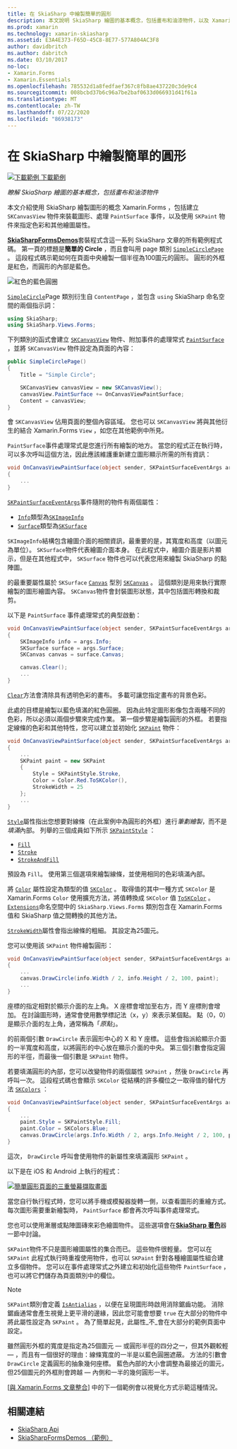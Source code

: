```yaml
---
title: 在 SkiaSharp 中繪製簡單的圓形
description: 本文說明 SkiaSharp 繪圖的基本概念，包括畫布和油漆物件，以及 Xamarin.Forms 應用程式中的範例，並示範如何使用範例程式碼。
ms.prod: xamarin
ms.technology: xamarin-skiasharp
ms.assetid: E3A4E373-F65D-45C8-8E77-577A804AC3F8
author: davidbritch
ms.author: dabritch
ms.date: 03/10/2017
no-loc:
- Xamarin.Forms
- Xamarin.Essentials
ms.openlocfilehash: 785532d1a8fedfaef367c8fb8ae437220c3de9c4
ms.sourcegitcommit: 008bcbd37b6c96a7be2baf0633d066931d41f61a
ms.translationtype: MT
ms.contentlocale: zh-TW
ms.lasthandoff: 07/22/2020
ms.locfileid: "86938173"
---
```

# <a name="drawing-a-simple-circle-in-skiasharp"></a>在 SkiaSharp 中繪製簡單的圓形

[![下載範例](~/media/shared/download.png) 下載範例](https://docs.microsoft.com/samples/xamarin/xamarin-forms-samples/skiasharpforms-demos)

_瞭解 SkiaSharp 繪圖的基本概念，包括畫布和油漆物件_

本文介紹使用 SkiaSharp 繪製圖形的概念 Xamarin.Forms ，包括建立 `SKCanvasView` 物件來裝載圖形、處理 `PaintSurface` 事件，以及使用 `SKPaint` 物件來指定色彩和其他繪圖屬性。

[**SkiaSharpFormsDemos**](https://docs.microsoft.com/samples/xamarin/xamarin-forms-samples/skiasharpforms-demos)套裝程式含這一系列 SkiaSharp 文章的所有範例程式碼。 第一頁的標題是**簡單的 Circle** ，而且會叫用 page 類別 [`SimpleCirclePage`](https://github.com/xamarin/xamarin-forms-samples/blob/master/SkiaSharpForms/Demos/Demos/SkiaSharpFormsDemos/Basics/SimpleCirclePage.cs) 。 這段程式碼示範如何在頁面中央繪製一個半徑為100圖元的圓形。 圓形的外框是紅色，而圓形的內部是藍色。

![紅色的藍色圓圈](circle-images/circleexample.png)

[`SimpleCircle`](https://github.com/xamarin/xamarin-forms-samples/blob/master/SkiaSharpForms/Demos/Demos/SkiaSharpFormsDemos/Basics/SimpleCirclePage.cs)Page 類別衍生自 `ContentPage` ，並包含 `using` SkiaSharp 命名空間的兩個指示詞：

```csharp
using SkiaSharp;
using SkiaSharp.Views.Forms;
```

下列類別的函式會建立 [`SKCanvasView`](xref:SkiaSharp.Views.Forms.SKCanvasView) 物件、附加事件的處理常式 [`PaintSurface`](xref:SkiaSharp.Views.Forms.SKCanvasView.PaintSurface) ，並將 `SKCanvasView` 物件設定為頁面的內容：

```csharp
public SimpleCirclePage()
{
    Title = "Simple Circle";

    SKCanvasView canvasView = new SKCanvasView();
    canvasView.PaintSurface += OnCanvasViewPaintSurface;
    Content = canvasView;
}
```

會 `SKCanvasView` 佔用頁面的整個內容區域。 您也可以 `SKCanvasView` 將與其他衍生的結合 Xamarin.Forms `View` ，如您在其他範例中所見。

`PaintSurface`事件處理常式是您進行所有繪製的地方。 當您的程式正在執行時，可以多次呼叫這個方法，因此應該維護重新建立圖形顯示所需的所有資訊：

```csharp
void OnCanvasViewPaintSurface(object sender, SKPaintSurfaceEventArgs args)
{
    ...
}

```

[`SKPaintSurfaceEventArgs`](xref:SkiaSharp.Views.Forms.SKPaintSurfaceEventArgs)事件隨附的物件有兩個屬性：

- [`Info`](xref:SkiaSharp.Views.Forms.SKPaintSurfaceEventArgs.Info)類型為[`SKImageInfo`](xref:SkiaSharp.SKImageInfo)
- [`Surface`](xref:SkiaSharp.Views.Forms.SKPaintSurfaceEventArgs.Surface)類型為[`SKSurface`](xref:SkiaSharp.SKSurface)

`SKImageInfo`結構包含繪圖介面的相關資訊，最重要的是，其寬度和高度（以圖元為單位）。 `SKSurface`物件代表繪圖介面本身。 在此程式中，繪圖介面是影片顯示，但是在其他程式中， `SKSurface` 物件也可以代表您用來繪製 SkiaSharp 的點陣圖。

的最重要屬性屬於 `SKSurface` [`Canvas`](xref:SkiaSharp.SKSurface.Canvas) 型別 [`SKCanvas`](xref:SkiaSharp.SKCanvas) 。 這個類別是用來執行實際繪製的圖形繪圖內容。 `SKCanvas`物件會封裝圖形狀態，其中包括圖形轉換和裁剪。

以下是 `PaintSurface` 事件處理常式的典型啟動：

```csharp
void OnCanvasViewPaintSurface(object sender, SKPaintSurfaceEventArgs args)
{
    SKImageInfo info = args.Info;
    SKSurface surface = args.Surface;
    SKCanvas canvas = surface.Canvas;

    canvas.Clear();
    ...
}

```

[`Clear`](xref:SkiaSharp.SKCanvas.Clear)方法會清除具有透明色彩的畫布。 多載可讓您指定畫布的背景色彩。

此處的目標是繪製以藍色填滿的紅色圓圈。 因為此特定圖形影像包含兩種不同的色彩，所以必須以兩個步驟來完成作業。 第一個步驟是繪製圓形的外框。 若要指定線條的色彩和其他特性，您可以建立並初始化 [`SKPaint`](xref:SkiaSharp.SKPaint) 物件：

```csharp
void OnCanvasViewPaintSurface(object sender, SKPaintSurfaceEventArgs args)
{
    ...
    SKPaint paint = new SKPaint
    {
        Style = SKPaintStyle.Stroke,
        Color = Color.Red.ToSKColor(),
        StrokeWidth = 25
    };
    ...
}
```

[`Style`](xref:SkiaSharp.SKPaint.Style)屬性指出您想要對線條（在此案例中為圓形的外框）進行*筆劃繪製*，而不是*填滿*內部。 列舉的三個成員如下所示 [`SKPaintStyle`](xref:SkiaSharp.SKPaintStyle) ：

- [`Fill`](xref:SkiaSharp.SKPaintStyle.Fill)
- [`Stroke`](xref:SkiaSharp.SKPaintStyle.Stroke)
- [`StrokeAndFill`](xref:SkiaSharp.SKPaintStyle.StrokeAndFill)

預設為 `Fill`。 使用第三個選項來繪製線條，並使用相同的色彩填滿內部。

將 [`Color`](xref:SkiaSharp.SKPaint.Color) 屬性設定為類型的值 [`SKColor`](xref:SkiaSharp.SKColor) 。 取得值的其中一種方式 `SKColor` 是 Xamarin.Forms `Color` 使用擴充方法，將值轉換成 `SKColor` 值 [`ToSKColor`](xref:SkiaSharp.Views.Forms.Extensions.ToSKColor*) 。 [`Extensions`](xref:SkiaSharp.Views.Forms.Extensions)命名空間中的 `SkiaSharp.Views.Forms` 類別包含在 Xamarin.Forms 值和 SkiaSharp 值之間轉換的其他方法。

[`StrokeWidth`](xref:SkiaSharp.SKPaint.StrokeWidth)屬性會指出線條的粗細。 其設定為25圖元。

您可以使用該 `SKPaint` 物件繪製圓形：

```csharp
void OnCanvasViewPaintSurface(object sender, SKPaintSurfaceEventArgs args)
{
    ...
    canvas.DrawCircle(info.Width / 2, info.Height / 2, 100, paint);
    ...
}
```

座標的指定相對於顯示介面的左上角。 X 座標會增加至右方，而 Y 座標則會增加。 在討論圖形時，通常會使用數學標記法（x，y）來表示某個點。 點（0，0）是顯示介面的左上角，通常稱為「*原點*」。

的前兩個引數 `DrawCircle` 表示圓形中心的 X 和 Y 座標。 這些會指派給顯示介面的一半寬度和高度，以將圓形的中心放在顯示介面的中央。 第三個引數會指定圓形的半徑，而最後一個引數是 `SKPaint` 物件。

若要填滿圓形的內部，您可以改變物件的兩個屬性 `SKPaint` ，然後 `DrawCircle` 再呼叫一次。 這段程式碼也會顯示 `SKColor` 從結構的許多欄位之一取得值的替代方法 [`SKColors`](xref:SkiaSharp.SKColors) ：

```csharp
void OnCanvasViewPaintSurface(object sender, SKPaintSurfaceEventArgs args)
{
    ...
    paint.Style = SKPaintStyle.Fill;
    paint.Color = SKColors.Blue;
    canvas.DrawCircle(args.Info.Width / 2, args.Info.Height / 2, 100, paint);
}
```

這次， `DrawCircle` 呼叫會使用物件的新屬性來填滿圓形 `SKPaint` 。

以下是在 iOS 和 Android 上執行的程式：

[![簡單圓形頁面的三重螢幕擷取畫面](circle-images/simplecircle-small.png)](circle-images/simplecircle-large.png#lightbox "簡單圓形頁面的三重螢幕擷取畫面")

當您自行執行程式時，您可以將手機或模擬器旋轉一側，以查看圖形的重繪方式。 每次圖形需要重新繪製時， `PaintSurface` 都會再次呼叫事件處理常式。

您也可以使用漸層或點陣圖磚來彩色繪圖物件。 這些選項會在[**SkiaSharp 著色**](../effects/shaders/index.md)器一節中討論。

`SKPaint`物件不只是圖形繪圖屬性的集合而已。 這些物件很輕量。 您可以在 `SKPaint` 此程式執行時重複使用物件，也可以 `SKPaint` 針對各種繪圖屬性組合建立多個物件。 您可以在事件處理常式之外建立和初始化這些物件 `PaintSurface` ，也可以將它們儲存為頁面類別中的欄位。

> [!NOTE]
> `SKPaint`類別會定義 [`IsAntialias`](xref:SkiaSharp.SKPaint.IsAntialias) ，以便在呈現圖形時啟用消除鋸齒功能。 消除鋸齒通常會產生視覺上更平滑的邊緣，因此您可能會想要 `true` 在大部分的物件中將此屬性設定為 `SKPaint` 。 為了簡單起見，此屬性_不_會在大部分的範例頁面中設定。

雖然圓形外框的寬度是指定為25個圖元 &mdash; 或圓形半徑的四分之一，但其外觀較輕 &mdash; ，而且有一個很好的理由：線條寬度的一半是以藍色圓圈遮蔽。 方法的引數會 `DrawCircle` 定義圓形的抽象幾何座標。 藍色內部的大小會調整為最接近的圖元，但25個圖元的外框則會跨越 &mdash; 內側和一半的幾何圓形一半。

[[與 Xamarin.Forms 文章整合](~/xamarin-forms/user-interface/graphics/skiasharp/basics/integration.md)] 中的下一個範例會以視覺化方式示範這種情況。

## <a name="related-links"></a>相關連結

- [SkiaSharp Api](https://docs.microsoft.com/dotnet/api/skiasharp)
- [SkiaSharpFormsDemos （範例）](https://docs.microsoft.com/samples/xamarin/xamarin-forms-samples/skiasharpforms-demos)
